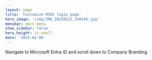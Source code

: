 ```yaml
---
layout: page
title: 'Customize M365 login page'
hero_image: '/img/IMG_20220521_140146.jpg'
menubar: docs_menu
show_sidebar: false
hero_height: is-small
date: '2025-02-08'
---
```



Navigate to Microsoft Entra ID and scroll down to Company Branding